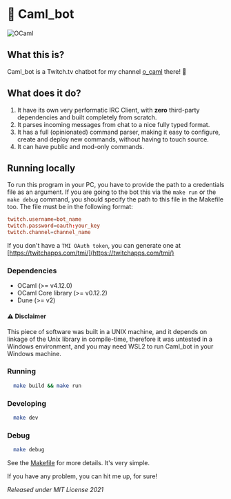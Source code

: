 # 🐫 Caml_bot

![OCaml](https://img.shields.io/badge/-OCaml-c15540?style=square&logo=ocaml&logoColor=white)

## What this is?

Caml_bot is a Twitch.tv chatbot for my channel [o_caml](https://twitch.tv/o_caml) there! 🤗

## What does it do?

1. It have its own very performatic IRC Client, with **zero** third-party dependencies and built completely from scratch.
2. It parses incoming messages from chat to a nice fully typed format.
3. It has a full (opinionated) command parser, making it easy to configure, create and deploy new commands, without having to touch source.
4. It can have public and mod-only commands.

## Running locally

To run this program in your PC, you have to provide the path to a credentials file as an argument. If you are going to the bot this via the `make run` or the `make debug` command, you should specify the path to this file in the Makefile too. The file must be in the following format:

```conf
twitch.username=bot_name
twitch.password=oauth:your_key
twitch.channel=channel_name
```

If you don't have a `TMI OAuth token`, you can generate one at [https://twitchapps.com/tmi/](https://twitchapps.com/tmi/)

### Dependencies

- OCaml (>= v4.12.0)
- OCaml Core library (>= v0.12.2)
- Dune (>= v2)

#### ⚠️ Disclaimer

This piece of software was built in a UNIX machine, and it depends on linkage of the Unix library in compile-time, therefore it was untested in a Windows environment, and you may need WSL2 to run Caml_bot in your Windows machine.

### Running

```sh
  make build && make run
```

### Developing

```sh
  make dev
```

### Debug

```sh
  make debug
```

See the [Makefile](./Makefile) for more details. It's very simple.

If you have any problem, you can hit me up, for sure!

_Released under MIT License 2021_
